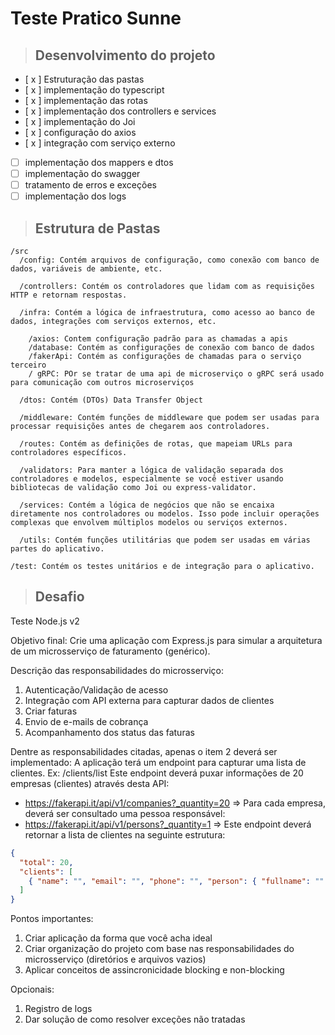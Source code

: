 # Teste Pratico Sunne

> ## Desenvolvimento do projeto

- [ x ] Estruturação das pastas
- [ x ] implementação do typescript
- [ x ] implementação das rotas
- [ x ] implementação dos controllers e services
- [ x ] implementação do Joi
- [ x ] configuração do axios
- [ x ] integração com serviço externo
- [ ] implementação dos mappers e dtos
- [ ] implementação do swagger
- [ ] tratamento de erros e exceções
- [ ] implementação dos logs

> ## Estrutura de Pastas

```
/src
  /config: Contém arquivos de configuração, como conexão com banco de dados, variáveis de ambiente, etc.

  /controllers: Contém os controladores que lidam com as requisições HTTP e retornam respostas.

  /infra: Contém a lógica de infraestrutura, como acesso ao banco de dados, integrações com serviços externos, etc.

    /axios: Contem configuração padrão para as chamadas a apis
    /database: Contém as configurações de conexão com banco de dados
    /fakerApi: Contém as configurações de chamadas para o serviço terceiro
    / gRPC: POr se tratar de uma api de microserviço o gRPC será usado para comunicação com outros microserviços

  /dtos: Contém (DTOs) Data Transfer Object

  /middleware: Contém funções de middleware que podem ser usadas para processar requisições antes de chegarem aos controladores.

  /routes: Contém as definições de rotas, que mapeiam URLs para controladores específicos.

  /validators: Para manter a lógica de validação separada dos controladores e modelos, especialmente se você estiver usando bibliotecas de validação como Joi ou express-validator.

  /services: Contém a lógica de negócios que não se encaixa diretamente nos controladores ou modelos. Isso pode incluir operações complexas que envolvem múltiplos modelos ou serviços externos.

  /utils: Contém funções utilitárias que podem ser usadas em várias partes do aplicativo.

/test: Contém os testes unitários e de integração para o aplicativo.

```

> ## Desafio

Teste Node.js v2

Objetivo final:
Crie uma aplicação com Express.js para simular a arquitetura de um
microsserviço de faturamento (genérico).

Descrição das responsabilidades do microsserviço:

1. Autenticação/Validação de acesso
2. Integração com API externa para capturar dados de clientes
3. Criar faturas
4. Envio de e-mails de cobrança
5. Acompanhamento dos status das faturas

Dentre as responsabilidades citadas, apenas o item 2 deverá ser implementado:
A aplicação terá um endpoint para capturar uma lista de clientes.
Ex: /clients/list
Este endpoint deverá puxar informações de 20 empresas (clientes) através
desta API:

- https://fakerapi.it/api/v1/companies?_quantity=20 => Para cada empresa, deverá ser consultado uma pessoa responsável:
- https://fakerapi.it/api/v1/persons?_quantity=1 => Este endpoint deverá retornar a lista de clientes na seguinte estrutura:

```json
{
  "total": 20,
  "clients": [
    { "name": "", "email": "", "phone": "", "person": { "fullname": "" } }
  ]
}
```

Pontos importantes:

1. Criar aplicação da forma que você acha ideal
2. Criar organização do projeto com base nas responsabilidades do
   microsserviço (diretórios e arquivos vazios)
3. Aplicar conceitos de assincronicidade blocking e non-blocking

Opcionais:

1. Registro de logs
2. Dar solução de como resolver exceções não tratadas

